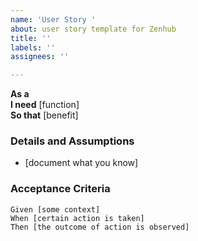 ```yaml
---
name: 'User Story '
about: user story template for Zenhub
title: ''
labels: ''
assignees: ''

---
```


**As a**   
 **I need** [function]  
 **So that** [benefit]  
   
 ### Details and Assumptions
 * [document what you know]
   
 ### Acceptance Criteria  
   
 ```gherkin
 Given [some context]
 When [certain action is taken]
 Then [the outcome of action is observed]
 ```
